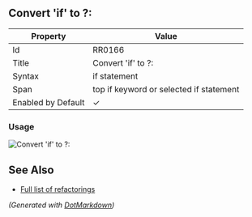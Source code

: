 ## Convert 'if' to ?:

| Property           | Value                                   |
| ------------------ | --------------------------------------- |
| Id                 | RR0166                                  |
| Title              | Convert 'if' to ?:                      |
| Syntax             | if statement                            |
| Span               | top if keyword or selected if statement |
| Enabled by Default | &#x2713;                                |

### Usage

![Convert 'if' to ?:](../../images/refactorings/ConvertIfToConditionalExpression.png)

## See Also

* [Full list of refactorings](Refactorings.md)


*\(Generated with [DotMarkdown](http://github.com/JosefPihrt/DotMarkdown)\)*